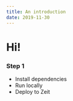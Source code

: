 ```yaml
---
title: An introduction
date: 2019-11-30
---
```


# Hi!

### Step 1

- Install dependencies
- Run locally
- Deploy to Zeit
